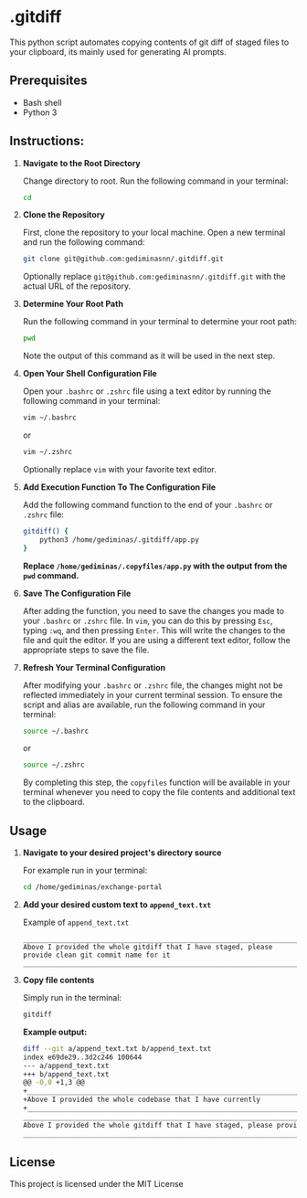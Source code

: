 # .gitdiff

This python script automates copying contents of git diff of staged files to your clipboard, its mainly used for generating AI prompts.

## Prerequisites

- Bash shell
- Python 3

## Instructions: 

1.  **Navigate to the Root Directory**

    Change directory to root. Run the following command in your terminal:

    ```bash
    cd
    ```

2.  **Clone the Repository**

    First, clone the repository to your local machine. Open a new terminal and run the following command:

    ```bash
    git clone git@github.com:gediminasnn/.gitdiff.git
    ```

    Optionally replace `git@github.com:gediminasnn/.gitdiff.git` with the actual URL of the repository.

3. **Determine Your Root Path**

    Run the following command in your terminal to determine your root path:

    ```bash
    pwd
    ```

    Note the output of this command as it will be used in the next step.

4. **Open Your Shell Configuration File**    
    
    Open your `.bashrc` or `.zshrc` file using a text editor by running the following command in your terminal:

    ```bash
    vim ~/.bashrc
    ```
    or
    ```bash
    vim ~/.zshrc
    ```

    Optionally replace `vim` with your favorite text editor.

5. **Add Execution Function To The Configuration File**
    
    Add the following command function to the end of your `.bashrc` or `.zshrc` file:

    ```bash
    gitdiff() {
        python3 /home/gediminas/.gitdiff/app.py
    }
    ```

    **Replace `/home/gediminas/.copyfiles/app.py` with the output from the `pwd` command.**

6. **Save The Configuration File**

    After adding the function, you need to save the changes you made to your `.bashrc` or `.zshrc` file. In `vim`, you can do this by pressing `Esc`, typing `:wq`, and then pressing `Enter`. This will write the changes to the file and quit the editor. If you are using a different text editor, follow the appropriate steps to save the file.


7. **Refresh Your Terminal Configuration**

    After modifying your `.bashrc` or `.zshrc` file, the changes might not be reflected immediately in your current terminal session. To ensure the script and alias are available, run the following command in your terminal:

    ```bash
    source ~/.bashrc
    ```
    or
    ```bash
    source ~/.zshrc
    ```

    By completing this step, the `copyfiles` function will be available in your terminal whenever you need to copy the file contents and additional text to the clipboard.

## Usage

1. **Navigate to your desired project's directory source**

    For example run in your terminal: 

    ```bash
    cd /home/gediminas/exchange-portal
    ```

2. **Add your desired custom text to `append_text.txt`**

    Example of `append_text.txt`
    ```
    ___________________________________________________________________
    Above I provided the whole gitdiff that I have staged, please provide clean git commit name for it 
    ___________________________________________________________________ 
    ```

3. **Copy file contents**

    Simply run in the terminal:

    ```bash
    gitdiff
    ```

    **Example output:**

    ```bash
    diff --git a/append_text.txt b/append_text.txt
    index e69de29..3d2c246 100644
    --- a/append_text.txt
    +++ b/append_text.txt
    @@ -0,0 +1,3 @@
    +___________________________________________________________________
    +Above I provided the whole codebase that I have currently
    +___________________________________________________________________ 
    ___________________________________________________________________
    Above I provided the whole gitdiff that I have staged, please provide clean git commit name for it 
    ___________________________________________________________________ 
    ```

## License

This project is licensed under the MIT License
